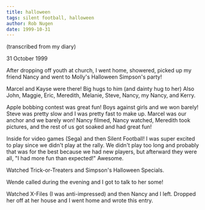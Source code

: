 ```yaml
---
title: halloween
tags: silent football, halloween
author: Rob Nugen
date: 1999-10-31
---
```


<p class=note>(transcribed from my diary)</p>

<p class=date>31 October 1999</p>

<p>After dropping off youth at church, I went home, showered, picked up my friend Nancy and went to Molly's Halloween Simpson's party!

<p>Marcel and Kayse were there!  Big hugs to him (and dainty hug to her) Also John, Maggie, Eric, Meredith, Melanie, Steve, Nancy, my Nancy, and Kerry.

<p>Apple bobbing contest was great fun!  Boys against girls and we won barely! Steve was pretty slow and I was pretty fast to make up. Marcel was our anchor and we barely won!  Nancy filmed, Nancy watched, Meredith took pictures, and the rest of us got soaked and had great fun!

<p>Inside for video games (Sega) and then Silent Football!  I was super excited to play since we didn't play at the rally.  We didn't play too long and probably that was for the best because we had new players, but afterward they were all, "I had more fun than expected!"  Awesome.

<p>Watched Trick-or-Treaters and Simpson's Halloween Specials.

<p>Wende called during the evening and I got to talk to her some!

<p>Watched X-Files (I was anti-impressed) and then Nancy and I left.  Dropped her off at her house and I went home and wrote this entry.
